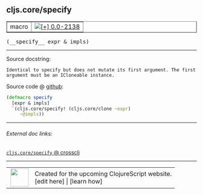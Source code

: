 ## cljs.core/specify



 <table border="1">
<tr>
<td>macro</td>
<td><a href="https://github.com/cljsinfo/cljs-api-docs/tree/0.0-2138"><img valign="middle" alt="[+] 0.0-2138" title="Added in 0.0-2138" src="https://img.shields.io/badge/+-0.0--2138-lightgrey.svg"></a> </td>
</tr>
</table>


 <samp>
(__specify__ expr & impls)<br>
</samp>

---





Source docstring:

```
Identical to specify but does not mutate its first argument. The first
argument must be an ICloneable instance.
```


Source code @ [github](https://github.com/clojure/clojurescript/blob/r3058/src/clj/cljs/core.clj#L684-L689):

```clj
(defmacro specify
  [expr & impls]
  `(cljs.core/specify! (cljs.core/clone ~expr)
     ~@impls))
```

<!--
Repo - tag - source tree - lines:

 <pre>
clojurescript @ r3058
└── src
    └── clj
        └── cljs
            └── <ins>[core.clj:684-689](https://github.com/clojure/clojurescript/blob/r3058/src/clj/cljs/core.clj#L684-L689)</ins>
</pre>

-->

---



###### External doc links:

[`cljs.core/specify` @ crossclj](http://crossclj.info/fun/cljs.core/specify.html)<br>

---

 <table>
<tr><td>
<img valign="middle" align="right" width="48px" src="http://i.imgur.com/Hi20huC.png">
</td><td>
Created for the upcoming ClojureScript website.<br>
[edit here] | [learn how]
</td></tr></table>

[edit here]:https://github.com/cljsinfo/cljs-api-docs/blob/master/cljsdoc/cljs.core_specify.cljsdoc
[learn how]:https://github.com/cljsinfo/cljs-api-docs/wiki/cljsdoc-files

<!--

This information was too distracting to show to readers, but I'll leave it
commented here since it is helpful to:

- pretty-print the data used to generate this document
- and show how to retrieve that data



The API data for this symbol:

```clj
{:ns "cljs.core",
 :name "specify",
 :signature ["[expr & impls]"],
 :history [["+" "0.0-2138"]],
 :type "macro",
 :full-name-encode "cljs.core_specify",
 :source {:code "(defmacro specify\n  [expr & impls]\n  `(cljs.core/specify! (cljs.core/clone ~expr)\n     ~@impls))",
          :title "Source code",
          :repo "clojurescript",
          :tag "r3058",
          :filename "src/clj/cljs/core.clj",
          :lines [684 689]},
 :full-name "cljs.core/specify",
 :docstring "Identical to specify but does not mutate its first argument. The first\nargument must be an ICloneable instance."}

```

Retrieve the API data for this symbol:

```clj
;; from Clojure REPL
(require '[clojure.edn :as edn])
(-> (slurp "https://raw.githubusercontent.com/cljsinfo/cljs-api-docs/catalog/cljs-api.edn")
    (edn/read-string)
    (get-in [:symbols "cljs.core/specify"]))
```

-->
